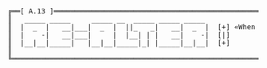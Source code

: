 <pre>
╔══[ A.13 ]══════════════════════════════════════════════════════════════════════════════════════[ X ]══╗
║   _____ _____     _____ __  _____ _____ _____                                                         ║
║  |  _  |   __|___|  _  |  ||_   _|   __|  _  |  [+] «When you lose fun and start doing things only    ║
║  |    -|   __|___|     |  |__| | |   __|    -|  [|]                 for the payback, you're dead.»    ║
║  |__|__|_____|   |__|__|_____|_| |_____|__|__|  [+]                                   © Phrack #65    ║
║                                                                                                       ║
╚═══════════════════════════════════════════════════════════════════════════════════════════════════════╝
</pre>
